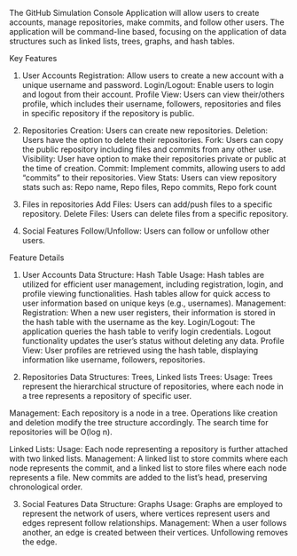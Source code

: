 The GitHub Simulation Console Application will allow users to create accounts, manage repositories,
make commits, and follow other users. The application will be command-line based, focusing on the
application of data structures such as linked lists, trees, graphs, and hash tables.

Key Features
1. User Accounts
Registration: Allow users to create a new account with a unique username and password.
Login/Logout: Enable users to login and logout from their account.
Profile View: Users can view their/others profile, which includes their username, followers, repositories
and files in specific repository if the repository is public.

2. Repositories
Creation: Users can create new repositories.
Deletion: Users have the option to delete their repositories.
Fork: Users can copy the public repository including files and commits from any other use.
Visibility: User have option to make their repositories private or public at the time of creation.
Commit: Implement commits, allowing users to add “commits” to their repositories.
View Stats: Users can view repository stats such as: Repo name, Repo files, Repo commits, Repo fork
count

3. Files in repositories
Add Files: Users can add/push files to a specific repository.
Delete Files: Users can delete files from a specific repository.

4. Social Features
Follow/Unfollow: Users can follow or unfollow other users.

Feature Details
1. User Accounts
Data Structure: Hash Table
Usage: Hash tables are utilized for efficient user management, including registration, login, and profile
viewing functionalities. Hash tables allow for quick access to user information based on unique keys (e.g.,
usernames).
Management:
Registration: When a new user registers, their information is stored in the hash table with the username as
the key.
Login/Logout: The application queries the hash table to verify login credentials. Logout functionality
updates the user’s status without deleting any data.
Profile View: User profiles are retrieved using the hash table, displaying information like username,
followers, repositories.

2. Repositories
Data Structures: Trees, Linked lists
Trees:
Usage: Trees represent the hierarchical structure of repositories, where each node in a tree represents a
repository of specific user.

Management: Each repository is a node in a tree. Operations like creation and deletion modify the tree
structure accordingly. The search time for repositories will be O(log n).

Linked Lists:
Usage: Each node representing a repository is further attached with two linked lists.
Management: A linked list to store commits where each node represents the commit, and a linked list to
store files where each node represents a file. New commits are added to the list’s head, preserving
chronological order.

3. Social Features
Data Structure: Graphs
Usage: Graphs are employed to represent the network of users, where vertices represent users and edges
represent follow relationships.
Management: When a user follows another, an edge is created between their vertices. Unfollowing
removes the edge.

